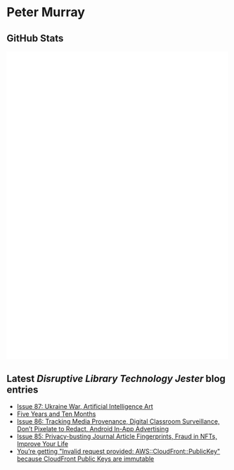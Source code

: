 # Peter Murray

## GitHub Stats
![Metrics](/github-metrics.svg)


## Latest _Disruptive Library Technology Jester_ blog entries
<!-- BLOG-POST-LIST:START -->
- [Issue 87: Ukraine War, Artificial Intelligence Art](https://dltj.org/article/issue-87-ukraine-ai-art/)
- [Five Years and Ten Months](https://dltj.org/article/five-years-ten-months/)
- [Issue 86: Tracking Media Provenance, Digital Classroom Surveillance, Don’t Pixelate to Redact, Android In-App Advertising](https://dltj.org/article/issue-86-provenance-privacy-pixelation/)
- [Issue 85: Privacy-busting Journal Article Fingerprints, Fraud in NFTs, Improve Your Life](https://dltj.org/article/issue-85-article-fingerprints-nft-fraud-life-improvements/)
- [You’re getting &quot;Invalid request provided: AWS::CloudFront::PublicKey&quot; because CloudFront Public Keys are immutable](https://dltj.org/article/cloudformation-invalid-request-cloudfront-publickey/)
<!-- BLOG-POST-LIST:END -->


[LinkedIn]: https://www.linkedin.com/in/datagazetteer "LinkedIn"
[Twitter]: https://twitter.com/DataG "Twitter"
[blog]: https://dltj.org/ "Blog"

